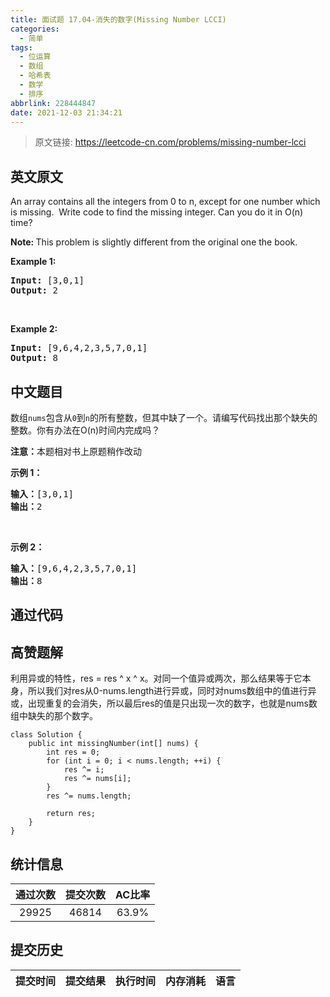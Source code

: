 ```yaml
---
title: 面试题 17.04-消失的数字(Missing Number LCCI)
categories:
  - 简单
tags:
  - 位运算
  - 数组
  - 哈希表
  - 数学
  - 排序
abbrlink: 228444847
date: 2021-12-03 21:34:21
---
```


> 原文链接: https://leetcode-cn.com/problems/missing-number-lcci


## 英文原文
<div><p>An array&nbsp;contains all the integers from 0 to n, except for one number which is missing.&nbsp; Write code to find the missing integer. Can you do it in O(n) time?</p>

<p><strong>Note: </strong>This problem is slightly different from the original one the book.</p>

<p><strong>Example 1: </strong></p>

<pre>
<strong>Input: </strong>[3,0,1]
<strong>Output: </strong>2</pre>

<p>&nbsp;</p>

<p><strong>Example 2: </strong></p>

<pre>
<strong>Input: </strong>[9,6,4,2,3,5,7,0,1]
<strong>Output: </strong>8
</pre>
</div>

## 中文题目
<div><p>数组<code>nums</code>包含从<code>0</code>到<code>n</code>的所有整数，但其中缺了一个。请编写代码找出那个缺失的整数。你有办法在O(n)时间内完成吗？</p>

<p><strong>注意：</strong>本题相对书上原题稍作改动</p>

<p><strong>示例 1：</strong></p>

<pre><strong>输入：</strong>[3,0,1]
<strong>输出：</strong>2</pre>

<p>&nbsp;</p>

<p><strong>示例 2：</strong></p>

<pre><strong>输入：</strong>[9,6,4,2,3,5,7,0,1]
<strong>输出：</strong>8
</pre>
</div>

## 通过代码
<RecoDemo>
</RecoDemo>


## 高赞题解
利用异或的特性，res = res ^ x ^ x。对同一个值异或两次，那么结果等于它本身，所以我们对res从0-nums.length进行异或，同时对nums数组中的值进行异或，出现重复的会消失，所以最后res的值是只出现一次的数字，也就是nums数组中缺失的那个数字。
```
class Solution {
    public int missingNumber(int[] nums) {
        int res = 0;
        for (int i = 0; i < nums.length; ++i) {
            res ^= i;
            res ^= nums[i];
        }
        res ^= nums.length;
        
        return res;
    }
}
```


## 统计信息
| 通过次数 | 提交次数 | AC比率 |
| :------: | :------: | :------: |
|    29925    |    46814    |   63.9%   |

## 提交历史
| 提交时间 | 提交结果 | 执行时间 |  内存消耗  | 语言 |
| :------: | :------: | :------: | :--------: | :--------: |
